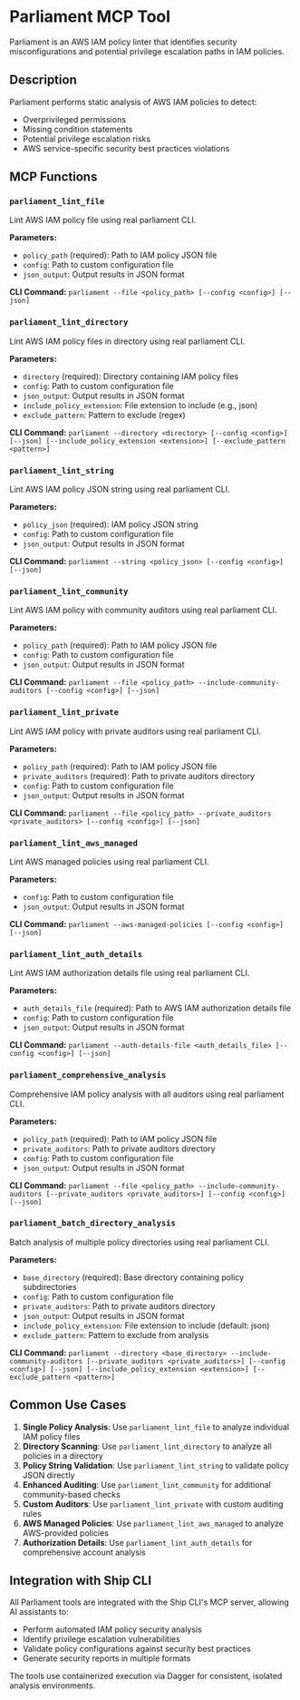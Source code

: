# Parliament MCP Tool

Parliament is an AWS IAM policy linter that identifies security misconfigurations and potential privilege escalation paths in IAM policies.

## Description

Parliament performs static analysis of AWS IAM policies to detect:
- Overprivileged permissions
- Missing condition statements
- Potential privilege escalation risks
- AWS service-specific security best practices violations

## MCP Functions

### `parliament_lint_file`
Lint AWS IAM policy file using real parliament CLI.

**Parameters:**
- `policy_path` (required): Path to IAM policy JSON file
- `config`: Path to custom configuration file
- `json_output`: Output results in JSON format

**CLI Command:** `parliament --file <policy_path> [--config <config>] [--json]`

### `parliament_lint_directory`
Lint AWS IAM policy files in directory using real parliament CLI.

**Parameters:**
- `directory` (required): Directory containing IAM policy files
- `config`: Path to custom configuration file
- `json_output`: Output results in JSON format
- `include_policy_extension`: File extension to include (e.g., json)
- `exclude_pattern`: Pattern to exclude (regex)

**CLI Command:** `parliament --directory <directory> [--config <config>] [--json] [--include_policy_extension <extension>] [--exclude_pattern <pattern>]`

### `parliament_lint_string`
Lint AWS IAM policy JSON string using real parliament CLI.

**Parameters:**
- `policy_json` (required): IAM policy JSON string
- `config`: Path to custom configuration file
- `json_output`: Output results in JSON format

**CLI Command:** `parliament --string <policy_json> [--config <config>] [--json]`

### `parliament_lint_community`
Lint AWS IAM policy with community auditors using real parliament CLI.

**Parameters:**
- `policy_path` (required): Path to IAM policy JSON file
- `config`: Path to custom configuration file
- `json_output`: Output results in JSON format

**CLI Command:** `parliament --file <policy_path> --include-community-auditors [--config <config>] [--json]`

### `parliament_lint_private`
Lint AWS IAM policy with private auditors using real parliament CLI.

**Parameters:**
- `policy_path` (required): Path to IAM policy JSON file
- `private_auditors` (required): Path to private auditors directory
- `config`: Path to custom configuration file
- `json_output`: Output results in JSON format

**CLI Command:** `parliament --file <policy_path> --private_auditors <private_auditors> [--config <config>] [--json]`

### `parliament_lint_aws_managed`
Lint AWS managed policies using real parliament CLI.

**Parameters:**
- `config`: Path to custom configuration file
- `json_output`: Output results in JSON format

**CLI Command:** `parliament --aws-managed-policies [--config <config>] [--json]`

### `parliament_lint_auth_details`
Lint AWS IAM authorization details file using real parliament CLI.

**Parameters:**
- `auth_details_file` (required): Path to AWS IAM authorization details file
- `config`: Path to custom configuration file
- `json_output`: Output results in JSON format

**CLI Command:** `parliament --auth-details-file <auth_details_file> [--config <config>] [--json]`

### `parliament_comprehensive_analysis`
Comprehensive IAM policy analysis with all auditors using real parliament CLI.

**Parameters:**
- `policy_path` (required): Path to IAM policy JSON file
- `private_auditors`: Path to private auditors directory
- `config`: Path to custom configuration file
- `json_output`: Output results in JSON format

**CLI Command:** `parliament --file <policy_path> --include-community-auditors [--private_auditors <private_auditors>] [--config <config>] [--json]`

### `parliament_batch_directory_analysis`
Batch analysis of multiple policy directories using real parliament CLI.

**Parameters:**
- `base_directory` (required): Base directory containing policy subdirectories
- `config`: Path to custom configuration file
- `private_auditors`: Path to private auditors directory
- `json_output`: Output results in JSON format
- `include_policy_extension`: File extension to include (default: json)
- `exclude_pattern`: Pattern to exclude from analysis

**CLI Command:** `parliament --directory <base_directory> --include-community-auditors [--private_auditors <private_auditors>] [--config <config>] [--json] [--include_policy_extension <extension>] [--exclude_pattern <pattern>]`

## Common Use Cases

1. **Single Policy Analysis**: Use `parliament_lint_file` to analyze individual IAM policy files
2. **Directory Scanning**: Use `parliament_lint_directory` to analyze all policies in a directory
3. **Policy String Validation**: Use `parliament_lint_string` to validate policy JSON directly
4. **Enhanced Auditing**: Use `parliament_lint_community` for additional community-based checks
5. **Custom Auditors**: Use `parliament_lint_private` with custom auditing rules
6. **AWS Managed Policies**: Use `parliament_lint_aws_managed` to analyze AWS-provided policies
7. **Authorization Details**: Use `parliament_lint_auth_details` for comprehensive account analysis

## Integration with Ship CLI

All Parliament tools are integrated with the Ship CLI's MCP server, allowing AI assistants to:
- Perform automated IAM policy security analysis
- Identify privilege escalation vulnerabilities
- Validate policy configurations against security best practices
- Generate security reports in multiple formats

The tools use containerized execution via Dagger for consistent, isolated analysis environments.